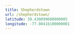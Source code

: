 ```yaml
---
title: Shepherdstown
url: /shepherdstown/
latitude: 39.430099600000005
longitude: -77.80416100000001
---
```

